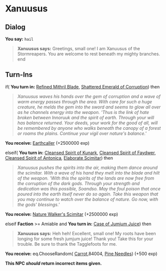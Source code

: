 # Xanuusus



## Dialog

**You say:** `hail`



>**Xanuusus says:** Greetings, small one! I am Xanuusus of the Stormreapers. You are welcome to rest beneath my mighty branches.
end

## Turn-Ins





if( **You turn in:** [Refined Mithril Blade](/item/20483), [Shattered Emerald of Corruption](/item/20484)) then


>*Xanuusus waves his hands over the gem of corruption and a wave of warm energy passes through the area. With care for such a huge creature, he melds the gem into the sword and seems to glow all over as he channels energy into the weapon. 'Thus is the link of hate broken between Innoruuk and the spirit of earth. Through your will has balance returned. Your deeds, your work for the good of all, will be remembered by anyone who walks beneath the canopy of a forest or roams the plains. Continue your vigil over nature's balance.'*


 **You receive:**  [Earthcaller](/item/20488) (+2500000 exp)

elseif( **You turn in:** [Cleansed Spirit of Kunark](/item/20699), [Cleansed Spirit of Faydwer](/item/20697), [Cleansed Spirit of Antonica](/item/20698), [Elaborate Scimitar](/item/20440)) then


>*Xanuusus pushes the spirits into the air, making them dance around the scimitar. With a wave of his hand they melt into the blade and hilt of the weapon. 'With this the spirits of the lands are now free from the corruption of the dark gods.  Through your strength and dedication was this possible, Soandso.  May the foul poison that once poured into the earth itself never do so again. Take this weapon that you may continue to watch over the balance of nature. Go now, with the gods' blessings.'*


 **You receive:**  [Nature Walker's Scimitar](/item/20490) (+2500000 exp)

elseif **Faction** >= Amiable and  **You turn in:** [Case of Jumjum Juice](/item/13411)) then


>**Xanuusus says:** Heh heh! Excellent, small one!  My roots have been longing for some fresh jumjum juice!  Thank you!  Take this for your trouble.  Be sure to thank the Tagglefoots for me.


 **You receive:** eq.ChooseRandom( [Carrot](/item/13977),84004, [Pine Needles](/item/13083)) (+500 exp)

**This NPC *should* return incorrect items given.**



